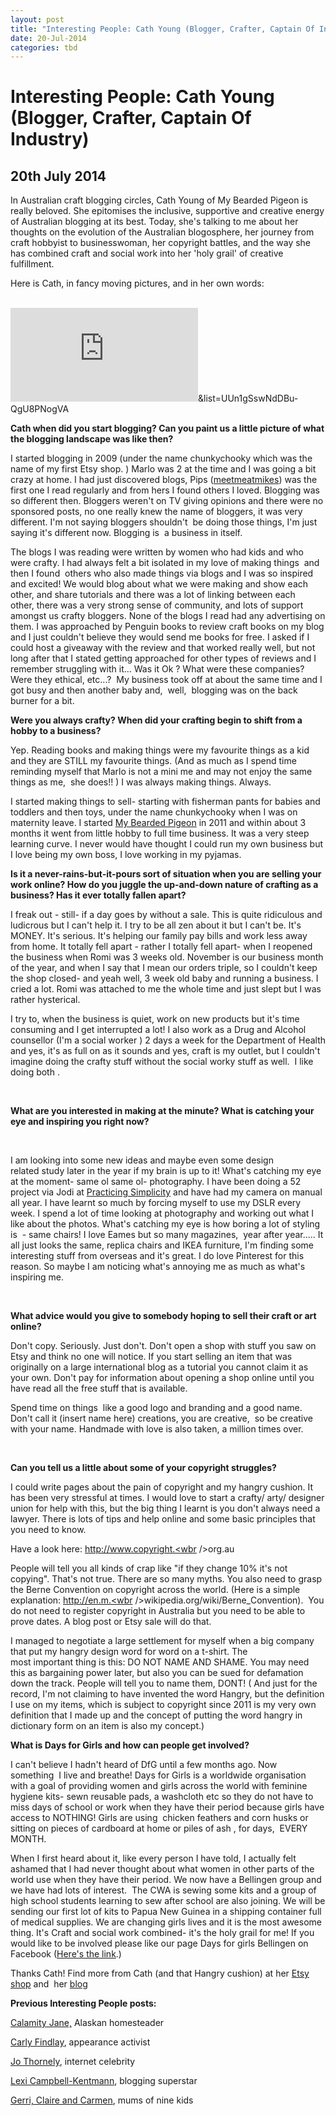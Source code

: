 ```yaml
---
layout: post
title: "Interesting People: Cath Young (Blogger, Crafter, Captain Of Industry)"
date: 20-Jul-2014
categories: tbd
---
```


# Interesting People: Cath Young (Blogger, Crafter, Captain Of Industry)

## 20th July 2014





In Australian craft blogging circles,   Cath Young of My Bearded Pigeon is really beloved. She epitomises the inclusive,   supportive and creative energy of Australian blogging at its best. Today,   she's talking to me about her thoughts on the evolution of the Australian blogosphere, her journey from craft hobbyist to businesswoman, her copyright battles, and the way she has combined craft and social work into her 'holy grail' of creative fulfillment.

 



Here is Cath, in fancy moving pictures, and in her own words:

<br />

<iframe src='https://www.youtube.com/embed/4L2xvdxaWio' frameborder='0' gesture='media' allow='encrypted-media' allowfullscreen></iframe>&amp;list=UUn1gSswNdDBu-QgU8PNogVA



 



**Cath when did you start blogging? Can you paint us a little picture of what the blogging landscape was like then?**





 

I started blogging in 2009 (under the name chunkychooky which was the name of my first Etsy shop. ) Marlo was 2 at the time and I was going a bit crazy at home. I had just discovered blogs, Pips (<a href="http://meetmeatmikes.com/">meetmeatmikes</a>) was the first one I read regularly and from hers I found others I loved. Blogging was so different then. Bloggers weren't on TV giving opinions and there were no sponsored posts, no one really knew the name of bloggers, it was very different. I'm not saying bloggers shouldn't  be doing those things, I'm just saying it's different now. Blogging is  a business in itself.



 

The blogs I was reading were written by women who had kids and who were crafty. I had always felt a bit isolated in my love of making things  and then I found  others who also made things via blogs and I was so inspired and excited! We would blog about what we were making and show each other, and share tutorials and there was a lot of linking between each other, there was a very strong sense of community, and lots of support amongst us crafty bloggers. None of the blogs I read had any advertising on them. I was approached by Penguin books to review craft books on my blog and I just couldn't believe they would send me books for free. I asked if I could host a giveaway with the review and that worked really well, but not long after that I stated getting approached for other types of reviews and I remember struggling with it... Was it Ok ? What were these companies? Were they ethical, etc...?  My business took off at about the same time and I got busy and then another baby and,  well,  blogging was on the back burner for a bit.

 





**Were you always crafty? When did your crafting begin to shift from a hobby to a business?**





 

Yep. Reading books and making things were my favourite things as a kid and they are STILL my favourite things. (And as much as I spend time reminding myself that Marlo is not a mini me and may not enjoy the same things as me,  she does!! ) I was always making things. Always.



 

I started making things to sell- starting with fisherman pants for babies and toddlers and then toys, under the name chunkychooky when I was on maternity leave. I started <a href="https://www.etsy.com/au/shop/mybeardedpigeon">My Bearded Pigeon</a> in 2011 and within about 3 months it went from little hobby to full time business. It was a very steep learning curve. I never would have thought I could run my own business but I love being my own boss, I love working in my pyjamas.

 





**Is it a never-rains-but-it-pours sort of situation when you are selling your work online? How do you juggle the up-and-down nature of crafting as a business? Has it ever totally fallen apart?**





 

I freak out - still- if a day goes by without a sale. This is quite ridiculous and ludicrous but I can't help it. I try to be all zen about it but I can't be. It's MONEY. It's serious. It's helping our family pay bills and work less away from home. It totally fell apart - rather I totally fell apart- when I reopened the business when Romi was 3 weeks old. November is our business month of the year, and when I say that I mean our orders triple, so I couldn't keep the shop closed- and yeah well, 3 week old baby and running a business. I cried a lot. Romi was attached to me the whole time and just slept but I was rather hysterical.

 



I try to, when the business is quiet, work on new products but it's time consuming and I get interrupted a lot! I also work as a Drug and Alcohol counsellor (I'm a social worker ) 2 days a week for the Department of Health and yes, it's as full on as it sounds and yes, craft is my outlet, but I couldn't imagine doing the crafty stuff without the social worky stuff as well.  I like doing both .



<br />



**What are you interested in making at the minute? What is catching your eye and inspiring you right now?**



<br />



I am looking into some new ideas and maybe even some design related study later in the year if my brain is up to it! What's catching my eye at the moment- same ol same ol- photography. I have been doing a 52 project via Jodi at <a href="http://www.practisingsimplicity.com/">Practicing Simplicity</a> and have had my camera on manual all year. I have learnt so much by forcing myself to use my DSLR every week. I spend a lot of time looking at photography and working out what I like about the photos. What's catching my eye is how boring a lot of styling is  - same chairs! I love Eames but so many magazines,  year after year..... It all just looks the same, replica chairs and IKEA furniture, I'm finding some interesting stuff from overseas and it's great. I do love Pinterest for this reason. So maybe I am noticing what's annoying me as much as what's inspiring me.



<br />



**What advice would you give to somebody hoping to sell their craft or art online?**



 

Don't copy. Seriously. Just don't. Don't open a shop with stuff you saw on Etsy and think no one will notice. If you start selling an item that was originally on a large international blog as a tutorial you cannot claim it as your own. Don't pay for information about opening a shop online until you have read all the free stuff that is available.

Spend time on things  like a good logo and branding and a good name. Don't call it (insert name here) creations, you are creative,  so be creative with your name. Handmade with love is also taken, a million times over.



<br />



**Can you tell us a little about some of your copyright struggles?**





 

I could write pages about the pain of copyright and my hangry cushion. It has been very stressful at times. I would love to start a crafty/ arty/ designer union for help with this, but the big thing I learnt is you don't always need a lawyer. There is lots of tips and help online and some basic principles that you need to know.



 

Have a look here: <a href="http://www.copyright.org.au/" target="_blank">http://www.copyright.<wbr />org.au</a>

 



People will tell you all kinds of crap like "if they change 10% it's not copying". That's not true. There are so many myths. You also need to grasp the Berne Convention on copyright across the world. (Here is a simple explanation: <a href="http://en.m.wikipedia.org/wiki/Berne_Convention" target="_blank">http://en.m.<wbr />wikipedia.org/wiki/Berne_<wbr />Convention</a>).  You do not need to register copyright in Australia but you need to be able to prove dates. A blog post or Etsy sale will do that.



 

I managed to negotiate a large settlement for myself when a big company that put my hangry design word for word on a t-shirt. The most important thing is this: DO NOT NAME AND SHAME. You may need this as bargaining power later, but also you can be sued for defamation down the track. People will tell you to name them, DONT! ( And just for the record, I'm not claiming to have invented the word Hangry, but the definition I use on my items, which is subject to copyright since 2011 is my very own definition that I made up and the concept of putting the word hangry in dictionary form on an item is also my concept.)





 

**What is Days for Girls and how can people get involved?**



 





I can't believe I hadn't heard of DfG until a few months ago. Now something  I live and breathe! Days for Girls is a worldwide organisation with a goal of providing women and girls across the world with feminine hygiene kits- sewn reusable pads, a washcloth etc so they do not have to miss days of school or work when they have their period because girls have access to NOTHING! Girls are using  chicken feathers and corn husks or sitting on pieces of cardboard at home or piles of ash , for days,  EVERY MONTH.



 

When I first heard about it, like every person I have told, I actually felt ashamed that I had never thought about what women in other parts of the world use when they have their period. We now have a Bellingen group and we have had lots of interest.  The CWA is sewing some kits and a group of high school students learning to sew after school are also joining. We will be sending our first lot of kits to Papua New Guinea in a shipping container full of medical supplies. We are changing girls lives and it is the most awesome thing. It's Craft and social work combined- it's the holy grail for me! If you would like to be involved please like our page Days for girls Bellingen on Facebook (<a href="https://www.facebook.com/dfgbellingen">Here's the link</a>.)

Thanks Cath! Find more from Cath (and that Hangry cushion) at her <a href="https://www.etsy.com/au/shop/mybeardedpigeon">Etsy shop</a> and  her <a href="http://www.mybeardedpigeon.com/">blog</a>

**Previous Interesting People posts:**

 





<a href="http://mogantosh.com/interesting-people-calamity-jane-alaskan-homesteader/">Calamity Jane,</a> Alaskan homesteader

<a href="http://mogantosh.com/?p=455">Carly Findlay</a>, appearance activist

<a href="http://mogantosh.com/?p=481">Jo Thornely</a>, internet celebrity

<a href="http://mogantosh.com/?p=596">Lexi Campbell-Kentmann</a>, blogging superstar

<a href="http://mogantosh.com/wp-admin/post.php?post=790&amp;action=edit">Gerri, Claire and Carmen</a>, mums of nine kids


